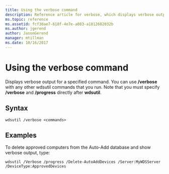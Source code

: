 ```yaml
---
title: Using the verbose command
description: Reference article for verbose, which displays verbose output for a specified command.
ms.topic: reference
ms.assetid: fcf30ae7-818f-4e7e-a083-a1812682032b
ms.author: jgerend
author: JasonGerend
manager: mtillman
ms.date: 10/16/2017
---
```


# Using the verbose command

Displays verbose output for a specified command. You can use **/verbose** with any other wdsutil commands that you run. Note that you must specify **/verbose** and **/progress** directly after **wdsutil**.

## Syntax

```
wdsutil /verbose <commands>
```

## Examples

To delete approved computers from the Auto-Add database and show verbose output, type:

```
wdsutil /Verbose /progress /Delete-AutoAddDevices /Server:MyWDSServer /DeviceType:ApprovedDevices
```